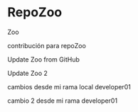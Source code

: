 # RepoZoo
Zoo

contribución para repoZoo

Update Zoo from GitHub

Update Zoo 2

cambios desde mi rama local developer01

cambio 2 desde mi rama developer01